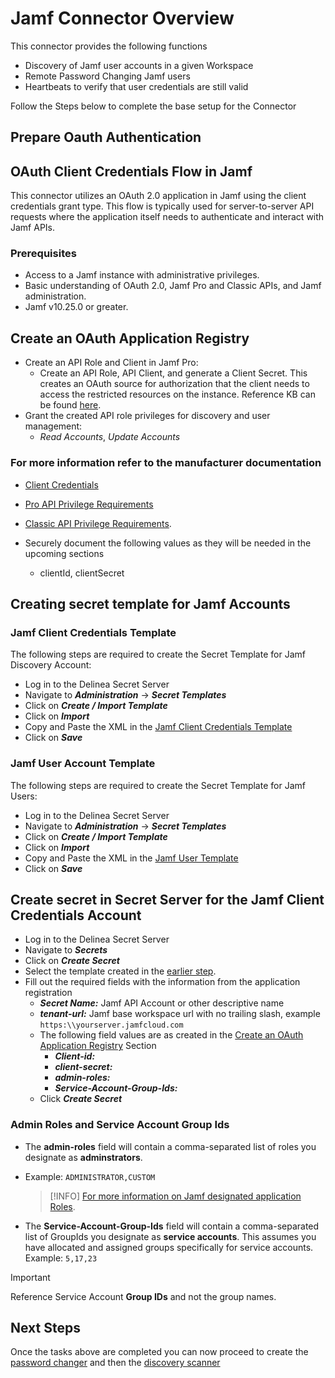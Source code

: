 # Jamf Connector Overview

This connector provides the following functions  

- Discovery of Jamf user accounts in a given Workspace
- Remote Password Changing Jamf users
- Heartbeats to verify that user credentials are still valid

Follow the Steps below to complete the base setup for the Connector

## Prepare Oauth Authentication

## OAuth Client Credentials Flow in Jamf

This connector utilizes an OAuth 2.0 application in Jamf using the client credentials grant type. This flow is typically used for server-to-server API requests where the application itself needs to authenticate and interact with Jamf APIs.
​
### Prerequisites

- Access to a Jamf instance with administrative privileges.
- Basic understanding of OAuth 2.0, Jamf Pro and Classic APIs, and Jamf administration.
- Jamf v10.25.0 or greater.

## Create an OAuth Application Registry
- Create an API Role and Client in Jamf Pro:
  - Create an API Role, API Client, and generate a Client Secret. This creates an OAuth source for authorization that the client needs to access the restricted resources on the instance. Reference KB can be found [here](https://learn.jamf.com/bundle/jamf-pro-documentation-current/page/API_Roles_and_Clients.html). 
- Grant the created API role privileges for discovery and user management:
  - *Read Accounts*, *Update Accounts*

### For more information refer to the manufacturer documentation
  - [Client Credentials](https://developer.jamf.com/jamf-pro/docs/client-credentials)
  - [Pro API Privilege Requirements](https://developer.jamf.com/jamf-pro/docs/privileges-and-deprecations)
  - [Classic API Privilege Requirements](https://developer.jamf.com/jamf-pro/docs/classic-api-minimum-required-privileges-and-endpoint-mapping).

- Securely document the following values as they will be needed in the upcoming sections
  - clientId, clientSecret

## Creating secret template for Jamf Accounts 

### Jamf Client Credentials Template

The following steps are required to create the Secret Template for Jamf Discovery Account:

- Log in to the Delinea Secret Server 
- Navigate to ***Administration*** -> ***Secret Templates***
- Click on ***Create / Import Template***
- Click on ***Import***
- Copy and Paste the XML in the [Jamf Client Credentials Template](./Templates/Jamf%20Client%20Credentials.xml)
- Click on ***Save***

### Jamf User Account Template

The following steps are required to create the Secret Template for Jamf Users:

- Log in to the Delinea Secret Server 
- Navigate to ***Administration*** -> ***Secret Templates***
- Click on ***Create / Import Template***
- Click on ***Import***
- Copy and Paste the XML in the [Jamf User Template](./Templates/Jamf%20User%20Account.xml)
- Click on ***Save***

## Create secret in Secret Server for the Jamf Client Credentials Account
 
- Log in to the Delinea Secret Server 
- Navigate to ***Secrets***
- Click on ***Create Secret***
- Select the template created in the [earlier step](#Jamf-discovery-account-template).
- Fill out the required fields with the information from the application registration
    - ***Secret Name:*** Jamf API Account or other descriptive name
    - ***tenant-url:*** Jamf base workspace url with no trailing slash, example ```https:\\yourserver.jamfcloud.com```
  - The following field values are as created in the [Create an OAuth Application Registry](#create-an-oauth-application-registry) Section
    - ***Client-id:***
    - ***client-secret:***
    - ***admin-roles:***
    - ***Service-Account-Group-Ids:***
  - Click ***Create Secret***

### Admin Roles and Service Account Group Ids
- The **admin-roles** field will contain a comma-separated list of roles you designate as **adminstrators**. 
- Example: ```ADMINISTRATOR,CUSTOM```
  >[!INFO]
  >[For more information on Jamf designated application Roles](https://learn.jamf.com/bundle/jamf-pro-documentation-current/page/Jamf_Pro_User_Accounts_and_Groups.html).
  
- The **Service-Account-Group-Ids** field will contain a comma-separated list of GroupIds you designate as **service accounts**. This assumes you have allocated and assigned groups specifically for service accounts. 
  Example: ```5,17,23```
> [!IMPORTANT]
> Reference Service Account **Group IDs** and not the group names.

## Next Steps

Once the tasks above are completed you can now proceed to create the [password changer](./RemotePasswordChanger/readme.md) and then the [discovery scanner](./Discovery/readme.md) 


